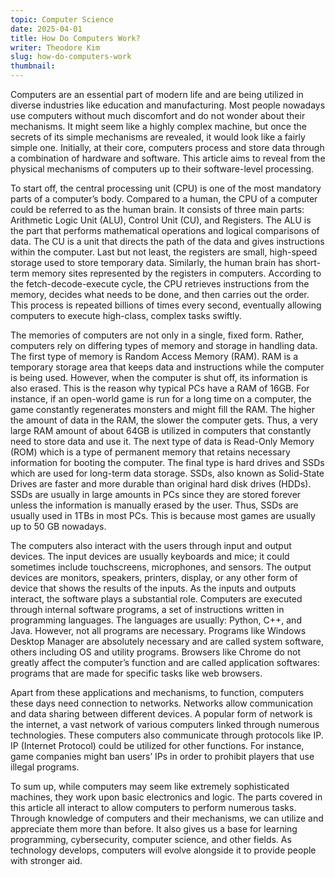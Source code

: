 ```yaml
---
topic: Computer Science
date: 2025-04-01
title: How Do Computers Work?
writer: Theodore Kim
slug: how-do-computers-work
thumbnail: 
---
```

Computers are an essential part of modern life and are being utilized in diverse industries like education and manufacturing. Most people nowadays use computers without much discomfort and do not wonder about their mechanisms. It might seem like a highly complex machine, but once the secrets of its simple mechanisms are revealed, it would look like a fairly simple one. Initially, at their core, computers process and store data through a combination of hardware and software. This article aims to reveal from the physical mechanisms of computers up to their software-level processing. 

To start off, the central processing unit (CPU) is one of the most mandatory parts of a computer’s body. Compared to a human, the CPU of a computer could be referred to as the human brain. It consists of three main parts: Arithmetic Logic Unit (ALU), Control Unit (CU), and Registers. The ALU is the part that performs mathematical operations and logical comparisons of data. The CU is a unit that directs the path of the data and gives instructions within the computer. Last but not least, the registers are small, high-speed storage used to store temporary data. Similarly, the human brain has short-term memory sites represented by the registers in computers. According to the fetch-decode-execute cycle, the CPU retrieves instructions from the memory, decides what needs to be done, and then carries out the order. This process is repeated billions of times every second, eventually allowing computers to execute high-class, complex tasks swiftly. 

The memories of computers are not only in a single, fixed form. Rather, computers rely on differing types of memory and storage in handling data. The first type of memory is Random  Access Memory (RAM). RAM is a temporary storage area that keeps data and instructions while the computer is being used. However, when the computer is shut off, its information is also erased. This is the reason why typical PCs have a RAM of 16GB. For instance, if an open-world game is run for a long time on a computer, the game constantly regenerates monsters and might fill the RAM. The higher the amount of data in the RAM, the slower the computer gets. Thus, a very large RAM amount of about 64GB is utilized in computers that constantly need to store data and use it. The next type of data is Read-Only Memory (ROM) which is a type of permanent memory that retains necessary information for booting the computer. The final type is hard drives and SSDs which are used for long-term data storage. SSDs, also known as Solid-State Drives are faster and more durable than original hard disk drives (HDDs). SSDs are usually in large amounts in PCs since they are stored forever unless the information is manually erased by the user. Thus, SSDs are usually used in 1TBs in most PCs. This is because most games are usually up to 50 GB nowadays. 

The computers also interact with the users through input and output devices. The input devices are usually keyboards and mice; it could sometimes include touchscreens, microphones, and sensors. The output devices are monitors, speakers, printers, display, or any other form of device that shows the results of the inputs. As the inputs and outputs interact, the software plays a substantial role. Computers are executed through internal software programs, a set of instructions written in programming languages. The languages are usually: Python, C++, and Java. However, not all programs are necessary. Programs like Windows Desktop Manager are absolutely necessary and are called system software, others including OS and utility programs.  Browsers like Chrome do not greatly affect the computer’s function and are called application softwares: programs that are made for specific tasks like web browsers. 

Apart from these applications and mechanisms, to function, computers these days need connection to networks. Networks allow communication and data sharing between different devices. A popular form of network is the internet, a vast network of various computers linked through numerous technologies. These computers also communicate through protocols like IP. IP (Internet Protocol) could be utilized for other functions. For instance, game companies might ban users’ IPs in order to prohibit players that use illegal programs. 

To sum up, while computers may seem like extremely sophisticated machines, they work upon basic electronics and logic. The parts covered in this article all interact to allow computers to perform numerous tasks. Through knowledge of computers and their mechanisms, we can utilize and appreciate them more than before. It also gives us a base for learning programming, cybersecurity, computer science, and other fields. As technology develops, computers will evolve alongside it to provide people with stronger aid. 